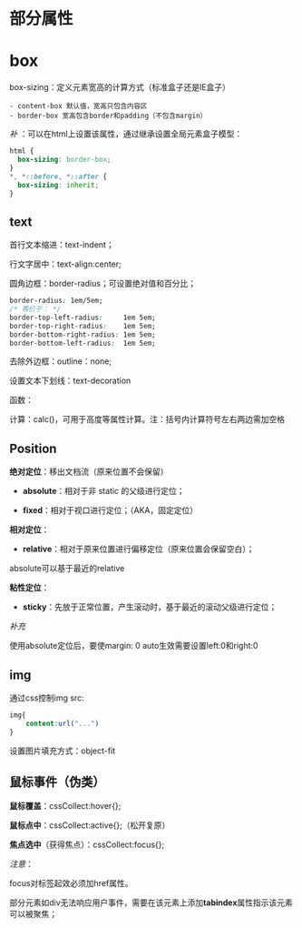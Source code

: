 # 部分属性

# box

box-sizing：定义元素宽高的计算方式（标准盒子还是IE盒子）

	- content-box 默认值，宽高只包含内容区
	- border-box 宽高包含border和padding（不包含margin）

*补* ：可以在html上设置该属性，通过继承设置全局元素盒子模型：

```css
html {
  box-sizing: border-box;
}
*, *::before, *::after {
  box-sizing: inherit;
}
```





## text

首行文本缩进：text-indent；

行文字居中：text-align:center;

圆角边框：border-radius；可设置绝对值和百分比；

```css
border-radius: 1em/5em;
/* 等价于： */
border-top-left-radius:     1em 5em;
border-top-right-radius:    1em 5em;
border-bottom-right-radius: 1em 5em;
border-bottom-left-radius:  1em 5em;
```

去除外边框：outline：none;

设置文本下划线：text-decoration



函数：

计算：calc()，可用于高度等属性计算。注：括号内计算符号左右两边需加空格



## Position

**绝对定位**：移出文档流（原来位置不会保留）

- **absolute**：相对于非 static 的父级进行定位；

- **fixed**：相对于视口进行定位；（AKA，固定定位）

**相对定位**：

- **relative**：相对于原来位置进行偏移定位（原来位置会保留空白）；

absolute可以基于最近的relative

**粘性定位**：

- **sticky**：先放于正常位置，产生滚动时，基于最近的滚动父级进行定位；



*补充*

使用absolute定位后，要使margin: 0 auto生效需要设置left:0和right:0



## img

通过css控制img src:

```css
img{
    content:url("...")
}
```

设置图片填充方式：object-fit



## 鼠标事件（伪类）

**鼠标覆盖**：cssCollect:hover{};

**鼠标点中**：cssCollect:active{};（松开复原）

**焦点选中**（获得焦点）：cssCollect:focus{};

*注意*：

focus对<a>标签起效必须加href属性。

部分元素如div无法响应用户事件，需要在该元素上添加**tabindex**属性指示该元素可以被聚焦；

